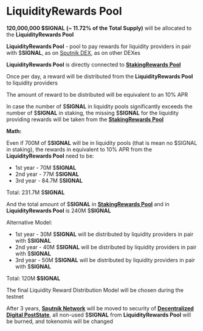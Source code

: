 # LiquidityRewards Pool

**120,000,000 $SIGNAL** **(\~ 11.72% of the Total Supply)** will be allocated to the **LiquidityRewards Pool**

**LiquidityRewards Pool** - pool to pay rewards for liquidity providers in pair with $**SIGNAL**, as on [Sputnik DEX](../../../sputnik-network-app-chain/sputnik-dex.md), as on other DEXes

**LiquidityRewards Pool** is directly connected to [**StakingRewards Pool**](stakingrewards-pool.md)&#x20;

Once per day, a reward will be distributed from the **LiquidityRewards Pool** to liquidity providers

The amount of reward to be distributed will be equivalent to an 10% APR

In case the number of $**SIGNAL** in liquidity pools significantly exceeds the number of $**SIGNAL** in staking, the missing $**SIGNAL** for the liquidity providing rewards will be taken from the [**StakingRewards Pool**](stakingrewards-pool.md)

**Math:**

Even if 700M of $**SIGNAL** will be in liquidity pools (that is mean no $SIGNAL in staking), the rewards in equivalent to 10% APR from the **LiquidityRewards Pool** need to be:

* 1st year - 70M $**SIGNAL**
* 2nd year - 77M $**SIGNAL**&#x20;
* 3rd year - 84.7M $**SIGNAL**

Total: 231.7M $**SIGNAL**

And the total amount of $**SIGNAL** in [**StakingRewards Pool**](stakingrewards-pool.md) and in **LiquidityRewards Pool** is 240M $**SIGNAL**

Alternative Model:

* 1st year - 30M $**SIGNAL** will be distributed by liquidity providers in pair with $**SIGNAL**
* 2nd year - 40M $**SIGNAL** will be distributed by liquidity providers in pair with $**SIGNAL**
* 3rd year - 50M $**SIGNAL** will be distributed by liquidity providers in pair with $**SIGNAL**

Total: 120M **$SIGNAL**

The final Liquidity Reward Distribution Model will be chosen during the testnet

After 3 years, [**Sputnik Network**](../../../sputnik-network-app-chain/) will be moved to security of [**Decentralized Digital PostState**](../../usdsignal-tokenomics/transition-to-poststate-blockchain-security.md), all non-used $**SIGNAL** from **LiquidityRewards Pool** will be burned, and tokenomis will be changed
